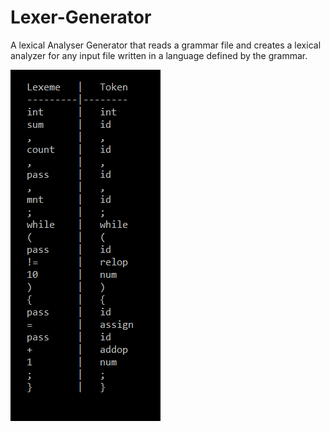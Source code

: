 # Lexer-Generator

A lexical Analyser Generator that reads a grammar file and creates a lexical analyzer for any input file written in a language defined by the grammar.

![tokens](screenshot/tokens.PNG)

